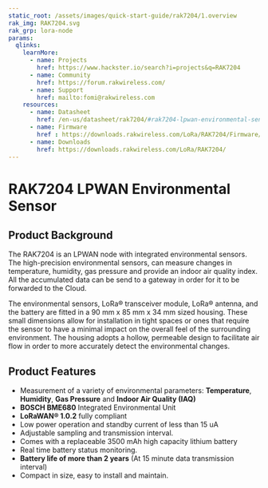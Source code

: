 ```yaml
---
static_root: /assets/images/quick-start-guide/rak7204/1.overview
rak_img: RAK7204.svg
rak_grp: lora-node
params:
  qlinks:
    learnMore:
      - name: Projects
        href: https://www.hackster.io/search?i=projects&q=RAK7204
      - name: Community
        href: https://forum.rakwireless.com/
      - name: Support
        href: mailto:fomi@rakwireless.com
    resources:
      - name: Datasheet
        href: /en-us/datasheet/rak7204/#rak7204-lpwan-environmental-sensor
      - name: Firmware
        href : https://downloads.rakwireless.com/LoRa/RAK7204/Firmware/
      - name: Downloads
        href: https://downloads.rakwireless.com/LoRa/RAK7204/
---
```


# RAK7204 LPWAN Environmental Sensor

<rk-img
  :src="`${$frontmatter.static_root}/nwvusdulqxqcp5blomrd.jpg`"
  width="60%"
  figure-number="1"
  caption="RAK7204 Product Overview"
/>

## Product Background

The RAK7204 is an LPWAN node with integrated environmental sensors. The high-precision environmental sensors, can measure changes in temperature, humidity, gas pressure and provide an indoor air quality index. All the accumulated data can be send to a gateway in order for it to be forwarded to the Cloud.

The environmental sensors, LoRa® transceiver module, LoRa® antenna, and the battery are fitted in a 90 mm x 85 mm x 34 mm sized housing. These small dimensions allow for installation in tight spaces or ones that require the sensor to have a minimal impact on the overall feel of the surrounding environment. The housing adopts a hollow, permeable design to facilitate air flow in order to more accurately detect the environmental changes.

<rk-btn
  src="prerequisites.html"
  label="Set up Your RAK7204 LPWAN Environmental Sensor"
/>

<rk-quick-links :params="$frontmatter.params.qlinks" />

## Product Features

- Measurement of a variety of environmental parameters: **Temperature**, **Humidity**, **Gas Pressure** and **Indoor Air Quality (IAQ)**
- **BOSCH BME680** Integrated Environmental Unit
- **LoRaWAN® 1.0.2** fully compliant
- Low power operation and standby current of less than 15 uA
- Adjustable sampling and transmission interval.
- Comes with a replaceable 3500 mAh high capacity lithium battery
- Real time battery status monitoring.
- **Battery life of more than 2 years** (At 15 minute data transmission interval)
- Compact in size, easy to install and maintain.
